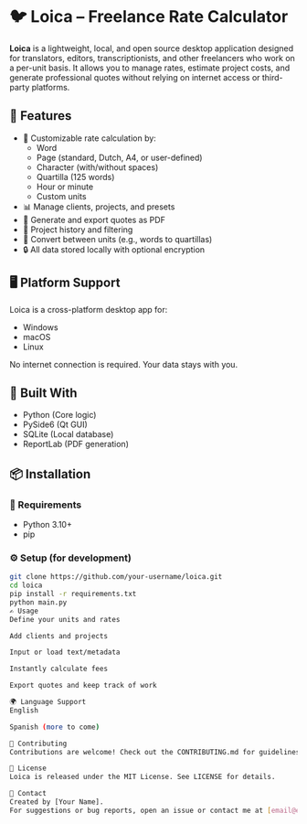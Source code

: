# 🐦 Loica – Freelance Rate Calculator

**Loica** is a lightweight, local, and open source desktop application designed for translators, editors, transcriptionists, and other freelancers who work on a per-unit basis. It allows you to manage rates, estimate project costs, and generate professional quotes without relying on internet access or third-party platforms.

## 🚀 Features

- 💸 Customizable rate calculation by:
  - Word
  - Page (standard, Dutch, A4, or user-defined)
  - Character (with/without spaces)
  - Quartilla (125 words)
  - Hour or minute
  - Custom units
- 📊 Manage clients, projects, and presets
- 📝 Generate and export quotes as PDF
- 📁 Project history and filtering
- 🔄 Convert between units (e.g., words to quartillas)
- 🔒 All data stored locally with optional encryption

## 🖥️ Platform Support

Loica is a cross-platform desktop app for:
- Windows
- macOS
- Linux

No internet connection is required. Your data stays with you.

## 🧩 Built With

- Python (Core logic)
- PySide6 (Qt GUI)
- SQLite (Local database)
- ReportLab (PDF generation)

## 📦 Installation

### 📌 Requirements

- Python 3.10+
- pip

### ⚙️ Setup (for development)

```bash
git clone https://github.com/your-username/loica.git
cd loica
pip install -r requirements.txt
python main.py
✍️ Usage
Define your units and rates

Add clients and projects

Input or load text/metadata

Instantly calculate fees

Export quotes and keep track of work

🌍 Language Support
English

Spanish (more to come)

🤝 Contributing
Contributions are welcome! Check out the CONTRIBUTING.md for guidelines.

📜 License
Loica is released under the MIT License. See LICENSE for details.

📧 Contact
Created by [Your Name].
For suggestions or bug reports, open an issue or contact me at [email@example.com].